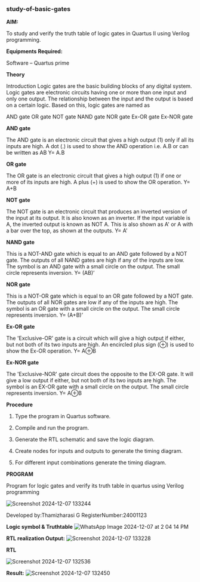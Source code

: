 ### study-of-basic-gates

**AIM:** 

To study and verify the truth table of logic gates in Quartus II using Verilog programming.

**Equipments Required:**

Software – Quartus prime 

**Theory**

Introduction Logic gates are the basic building blocks of any digital system. Logic gates are electronic circuits having one or more than one input and only one output. The relationship between the input and the output is based on a certain logic. Based on this, logic gates are named as

AND gate OR gate NOT gate NAND gate NOR gate Ex-OR gate Ex-NOR gate

**AND gate**

The AND gate is an electronic circuit that gives a high output (1) only if all its inputs are high. A dot (.) is used to show the AND operation i.e. A.B or can be written as AB
Y= A.B

**OR gate** 

The OR gate is an electronic circuit that gives a high output (1) if one or more of its inputs are high. A plus (+) is used to show the OR operation.
Y= A+B

**NOT gate**

The NOT gate is an electronic circuit that produces an inverted version of the input at its output. It is also known as an inverter. If the input variable is A, the inverted output is known as NOT A. This is also shown as A' or A with a bar over the top, as shown at the outputs.
Y= A'

**NAND gate**

This is a NOT-AND gate which is equal to an AND gate followed by a NOT gate. The outputs of all NAND gates are high if any of the inputs are low. The symbol is an AND gate with a small circle on the output. The small circle represents inversion.
Y= (AB)’

**NOR gate**

This is a NOT-OR gate which is equal to an OR gate followed by a NOT gate. The outputs of all NOR gates are low if any of the inputs are high. The symbol is an OR gate with a small circle on the output. The small circle represents inversion.
Y= (A+B)’

**Ex-OR gate**

The 'Exclusive-OR' gate is a circuit which will give a high output if either, but not both of its two inputs are high. An encircled plus sign (⊕) is used to show the Ex-OR operation.
Y= A⊕B

**Ex-NOR gate**

The 'Exclusive-NOR' gate circuit does the opposite to the EX-OR gate. It will give a low output if either, but not both of its two inputs are high. The symbol is an EX-OR gate with a small circle on the output. The small circle represents inversion.
Y= A⊕B

**Procedure** 

1.	Type the program in Quartus software.

2.	Compile and run the program.

3.	Generate the RTL schematic and save the logic diagram.

4.	Create nodes for inputs and outputs to generate the timing diagram.

5.	For different input combinations generate the timing diagram.


**PROGRAM**

Program for logic gates and verify its truth table in quartus using Verilog programming

![Screenshot 2024-12-07 133244](https://github.com/user-attachments/assets/59557159-9d38-470a-81da-a43a3ec0c307)


 Developed by:Thamizharasi G
 RegisterNumber:24001123
 
**Logic symbol & Truthtable**
![WhatsApp Image 2024-12-07 at 2 04 14 PM](https://github.com/user-attachments/assets/1dd8bf73-e57c-4f21-bf40-789a4a17598f)


**RTL realization Output:** 
![Screenshot 2024-12-07 133228](https://github.com/user-attachments/assets/27982b11-50ae-427f-970d-c079def5b5a9)



**RTL**

![Screenshot 2024-12-07 132536](https://github.com/user-attachments/assets/df2bd318-e173-4e0a-993d-ce140c11a5b7)


**Result:**
![Screenshot 2024-12-07 132450](https://github.com/user-attachments/assets/db190d2f-0390-4b6c-9d9b-83b63314bf33)


